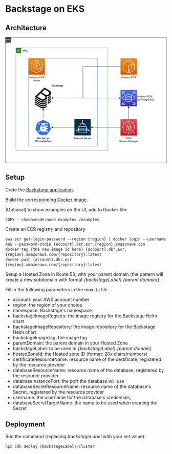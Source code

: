 # Backstage on EKS

## Architecture

<img src="./images/backstage-diagram.png" width="720">

## Setup

Crete the [Backstage application](https://backstage.io/docs/getting-started/create-an-app).

Build the corresponding [Docker image](https://backstage.io/docs/deployment/docker).

(Optional) to show examples on the UI, add to Docker file:

```
COPY --chown=node:node examples /examples
```

Create an ECR registry and repository

```console
aws ecr get-login-password --region {region} | docker login --username AWS --password-stdin {account}.dkr.ecr.{region}.amazonaws.com
docker tag {the new image id here} {account}.dkr.ecr.{region}.amazonaws.com/{repository}:latest
docker push {account}.dkr.ecr.{region}.amazonaws.com/{repository}:latest
```

Setup a Hosted Zone in Route 53, with your parent domain (the pattern will create a new subdomain with format _{backstageLabel}.{parent domain}_).

Fill in the following parameters in the _main.ts_ file
- account: your AWS account number
- region: the region of your choice
- namespace: Backstage's namespace
- backstageImageRegistry: the image registry for the Backstage Helm chart
- backstageImageRepository: the image repository for the Backstage Helm chart
- backstageImageTag: the image tag
- parentDomain: the parent domain in your Hosted Zone
- backstageLabel: to be used in _{backstageLabel}.{parent domain}_
- hostedZoneId: the Hosted zone ID (format: 20x chars/numbers)
- certificateResourceName: resource name of the certificate, registered by the resource provider
- databaseResourceName: resource name of the database, registered by the resource provider
- databaseInstancePort: the port the database will use
- databaseSecretResourceName: resource name of the database's Secret, registered by the resource provider
- username: the username for the database's credentials,
- databaseSecretTargetName: the name to be used when creating the Secret

## Deployment

Run the command (replacing _backstageLabel_ with your set value):

````
npx cdk deploy {backstageLabel}-cluster
````